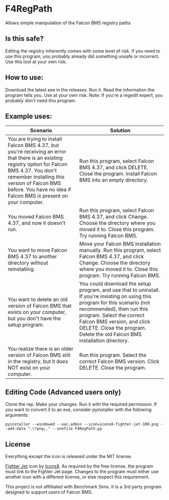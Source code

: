 # F4RegPath
Allows simple manipulation of the Falcon BMS registry paths

## Is this safe?

Editing the registry inherently comes with some level of risk. If you need to use this program, you probably already did something unsafe or incorrect. Use this tool at your own risk.

## How to use:

Download the latest exe in the releases. Run it. Read the information the program tells you. Use at your own risk. Note: If you're a regedit expert, you probably don't need this program.

## Example uses:

| Scenario | Solution |
| ----------- | ----------- |
| You are trying to install Falcon BMS 4.37, but you're receiving an error that there is an existing registry option for Falcon BMS 4.37. You don't remember installing this version of Falcon BMS before. You have no idea if Falcon BMS is present on your computer. | Run this program, select Falcon BMS 4.37, and click DELETE. Close the program. Install Falcon BMS into an empty directory. |
| You moved Falcon BMS 4.37, and now it doesn't run. | Run this program, select Falcon BMS 4.37, and click Change. Choose the directory where you moved it to. Close this program. Try running Falcon BMS. |
| You want to move Falcon BMS 4.37 to another directory without reinstalling. | Move your Falcon BMS installation manually. Run this program, select Falcon BMS 4.37, and click Change. Choose the directory where you moved it to. Close this program. Try running Falcon BMS. |
| You want to delete an old version of Falcon BMS that exists on your computer, but you don't have the setup program. | You could download the setup program, and use that to uninstall. If you're insisting on using this program for this scenario (not recommended), then run this program. Select the correct Falcon BMS version, and click DELETE. Close the program. Delete the old Falcon BMS installation directory. |
| You realize there is an older version of Falcon BMS still in the registry, but it does NOT exist on your computer. | Run this program. Select the correct Falcon BMS version. Click DELETE. Close the program. |

## Editing Code (Advanced users only)

Clone the rep. Make your changes. Run it with the required permission. If you want to convert it to an exe, consider pyinstaller with the following arguments:

```
pyinstaller --windowed --uac-admin --icon=icons8-fighter-jet-100.png --add-data ".\*png;." --onefile F4RegPath.py
```

## License

Everything except the icon is released under the MIT license.

[Fighter Jet](https://icons8.com/icon/7T9paWRNQ1CI/fighter-jet) icon by [Icons8](https://icons8.com). As required by the free license, the program must link to the Fighter Jet page. Changes to the program must either use another icon with a different license, or else respect this requirement.

This project is not affilliated with Benchmark Sims. It is a 3rd party program designed to support users of Falcon BMS.
